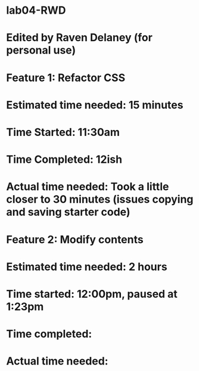 # lab04-RWD

# Edited by Raven Delaney (for personal use)

# Feature 1: Refactor CSS
# Estimated time needed: 15 minutes
# Time Started: 11:30am
# Time Completed: 12ish
# Actual time needed: Took a little closer to 30 minutes (issues copying and saving starter code)

# Feature 2: Modify contents
# Estimated time needed: 2 hours
# Time started: 12:00pm, paused at 1:23pm
# Time completed:
# Actual time needed: